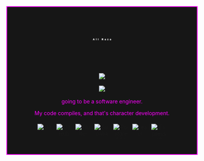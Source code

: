 <div align="center" style="background: #161616; border: 2px solid #ff00ff;padding-bottom: 40px">

![Ali Raza — glitch](./glitch2.svg)

<div>
  <p>
  <img src="https://img.shields.io/badge/going%20to%20be%20a%20software%20engineer-ff00ff?style=flat&logoColor=white&color=161616" />
</p>
  <p>
  <img src="https://img.shields.io/badge/My%20code%20compiles%2C%20and%20that's%20character%20development.-ff00ff?style=flat&logoColor=white&color=161616" />
</p>
</div>

<div style="color:#ff00ff">
  <p>going to be a software engineer.</p>
  <p>My code compiles, and that's character development.</p>
</div>

<div style="
   display: flex;
   gap: 10px;
   justify-content: center;
   flex-wrap: wrap;
   align-items: center;
   margin-top: 20px;">
<img src="https://skillicons.dev/icons?i=git" width="40" height="40" alt="Git" title="Git"/>
<img src="https://skillicons.dev/icons?i=github" width="40" height="40" alt="GitHub" title="GitHub"/>
<img src="https://skillicons.dev/icons?i=flutter" width="40" height="40" alt="Flutter" title="Flutter"/>

<img src="https://skillicons.dev/icons?i=supabase" width="40" height="40" alt="Supabase" title="Supabase"/>
<img src="https://skillicons.dev/icons?i=postgresql" width="40" height="40" alt="PostgreSQL" title="PostgreSQL"/>

<img src="https://skillicons.dev/icons?i=react" width="40" height="40" alt="react" title="react"/>
<img src="https://skillicons.dev/icons?i=express" width="40" height="40" alt="Express JS" title="Expressjs"/>

</div>

</div>

